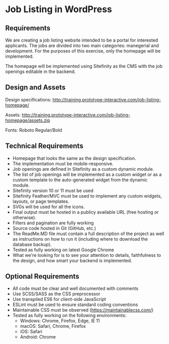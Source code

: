# Job Listing in WordPress

## Requirements

We are creating a job listing website intended to be a portal for interested applicants. The jobs are divided into two main categories: manegerial and development. For the purposes of this exercise, only the homepage will be implemented.

The homepage will be implemented using Sitefinity as the CMS with the job openings editable in the backend.

## Design and Assets
Design specifications: http://training.prototype-interactive.com/job-listing-homepage/

Assets: http://training.prototype-interactive.com/job-listing-homepage/assets.zip

Fonts: Roboto Regular/Bold

## Technical Requirements
- Homepage that looks the same as the design specification.
- The implementation must be mobile-responsive.
- Job openings are defined in Sitefinity as a custom dynamic module.
- The list of job openings will be implemented as a custom widget or as a custom template to the auto-generated widget from the dynamic module.
- Sitefinity version 10 or 11 must be used
- Sitefinity Feather/MVC must be used to implement any custom widgets, layouts, or page templates.
- SVGs will be used for all the icons.
- Final output must be hosted in a publicy available URL (free hosting or otherwise).
- Filters and pagination are fully working
- Source code hosted in Git (GitHub, etc.)
- The ReadMe.MD file must contain a full description of the project as well as instructions on how to run it (including where to download the database backup). 
- Tested as fully working on latest Google Chrome
- What we're looking for is to see your attention to details, faithfulness to the design, and how smart your backend is implemented.

## Optional Requirements
- All code must be clear and well documented with comments
- Use SCSS/SASS as the CSS preprocessor
- Use transpiled ES6 for client-side JavaScript
- ESLint must be used to ensure standard coding conventions
- Maintainable CSS must be observed (https://maintainablecss.com/)
- Tested as fully working on the following environments:
    - Windows: Chrome, Firefox, Edge, IE 11
    - macOS: Safari, Chrome, Firefox
    - iOS: Safari
    - Android: Chrome